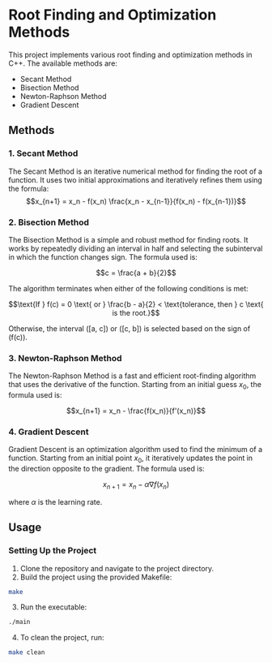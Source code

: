# Root Finding and Optimization Methods

This project implements various root finding and optimization methods in C++. The available methods are:
- Secant Method
- Bisection Method
- Newton-Raphson Method
- Gradient Descent

## Methods

### 1. Secant Method
The Secant Method is an iterative numerical method for finding the root of a function. It uses two initial approximations and iteratively refines them using the formula:
$$x_{n+1} = x_n - f(x_n) \frac{x_n - x_{n-1}}{f(x_n) - f(x_{n-1})}$$

### 2. Bisection Method
The Bisection Method is a simple and robust method for finding roots. It works by repeatedly dividing an interval in half and selecting the subinterval in which the function changes sign. The formula used is:

$$c = \frac{a + b}{2}$$

The algorithm terminates when either of the following conditions is met:

$$\text{If } f(c) = 0 \text{ or } \frac{b - a}{2} < \text{tolerance, then } c \text{ is the root.}$$

Otherwise, the interval \([a, c]\) or \([c, b]\) is selected based on the sign of \(f(c)\).

### 3. Newton-Raphson Method
The Newton-Raphson Method is a fast and efficient root-finding algorithm that uses the derivative of the function. Starting from an initial guess $x_0$, the formula used is:

$$x_{n+1} = x_n - \frac{f(x_n)}{f'(x_n)}$$

### 4. Gradient Descent
Gradient Descent is an optimization algorithm used to find the minimum of a function. Starting from an initial point $x_0$, it iteratively updates the point in the direction opposite to the gradient. The formula used is:

$$x_{n+1} = x_n - \alpha \nabla f(x_n)$$

where $\alpha$ is the learning rate.

## Usage

### Setting Up the Project

1. Clone the repository and navigate to the project directory.
2. Build the project using the provided Makefile:
```bash
make
```
3. Run the executable:
```bash
./main
```
4. To clean the project, run:
```bash
make clean
```